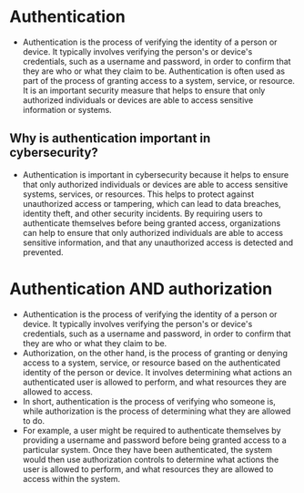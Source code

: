 # Authentication
  - Authentication is the process of verifying the identity of a person or device. It typically involves verifying the person's or device's credentials, such as a username and password, in order to confirm that they are who or what they claim to be. Authentication is often used as part of the process of granting access to a system, service, or resource. It is an important security measure that helps to ensure that only authorized individuals or devices are able to access sensitive information or systems.

## Why is authentication important in cybersecurity?
  - Authentication is important in cybersecurity because it helps to ensure that only authorized individuals or devices are able to access sensitive systems, services, or resources. This helps to protect against unauthorized access or tampering, which can lead to data breaches, identity theft, and other security incidents. By requiring users to authenticate themselves before being granted access, organizations can help to ensure that only authorized individuals are able to access sensitive information, and that any unauthorized access is detected and prevented.
 
 
 # Authentication  AND authorization
  - Authentication is the process of verifying the identity of a person or device. It typically involves verifying the person's or device's credentials, such as a username and password, in order to confirm that they are who or what they claim to be.
  - Authorization, on the other hand, is the process of granting or denying access to a system, service, or resource based on the authenticated identity of the person or device. It involves determining what actions an authenticated user is allowed to perform, and what resources they are allowed to access.
  - In short, authentication is the process of verifying who someone is, while authorization is the process of determining what they are allowed to do.
  - For example, a user might be required to authenticate themselves by providing a username and password before being granted access to a particular system. Once they have been authenticated, the system would then use authorization controls to determine what actions the user is allowed to perform, and what resources they are allowed to access within the system.




  
